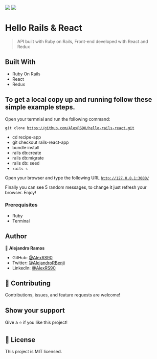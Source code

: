 ![](https://img.shields.io/badge/Microverse-blueviolet)
![](https://img.shields.io/badge/Ruby-red)

# Hello Rails & React

> API built with Ruby on Rails, Front-end developed with React and Redux

## Built With

- Ruby On Rails
- React
- Redux


## To get a local copy up and running follow these simple example steps.

Open your termnial and run the following command:

<code>git clone https://github.com/AlexRS90/hello-rails-react.git</code>
 - cd recipe-app
 - git checkout rails-react-app
 - bundle install
 - rails db:create
 - rails db:migrate
 - rails db: seed
 - <code>rails s</code> <br>

 Open your browser and type the following URL <code>http://127.0.0.1:3000/</code>

Finally you can see 5 random messages, to change it just refresh your browser.
Enjoy!

### Prerequisites

- Ruby
- Terminal

## Author

👤 **Alejandro Ramos**

- GitHub: [@AlexRS90](https://github.com/AlexRS90)
- Twitter: [@AlejandroRBenji](https://twitter.com/AlejandroRBenji)
- LinkedIn: [@AlexRS90](https://www.linkedin.com/in/alexrs90/)

## 🤝 Contributing

Contributions, issues, and feature requests are welcome!

## Show your support

Give a ⭐️ if you like this project!

## 📝 License

This project is MIT licensed.